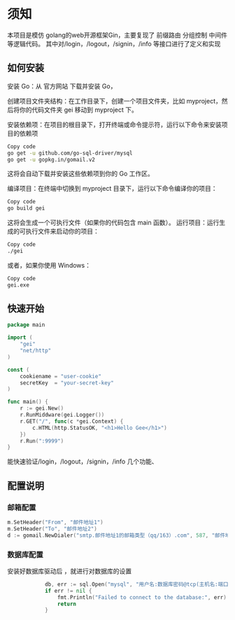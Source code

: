 # 须知
本项目是模仿 golang的web开源框架Gin，主要复现了 前缀路由 分组控制 中间件 等逻辑代码。
其中对/login，/logout，/signin，/info 等接口进行了定义和实现

## 如何安装

安装 Go：从 官方网站 下载并安装 Go，

创建项目文件夹结构：在工作目录下，创建一个项目文件夹，比如 myproject，然后将你的代码文件夹 gei 移动到 myproject 下。

安装依赖项：在项目的根目录下，打开终端或命令提示符，运行以下命令来安装项目的依赖项

```bash
Copy code
go get -u github.com/go-sql-driver/mysql
go get -u gopkg.in/gomail.v2
```
这将会自动下载并安装这些依赖项到你的 Go 工作区。

编译项目：在终端中切换到 myproject 目录下，运行以下命令编译你的项目：

```bash
Copy code
go build gei
```
这将会生成一个可执行文件（如果你的代码包含 main 函数）。
运行项目：运行生成的可执行文件来启动你的项目：

```bash
Copy code
./gei
```
或者，如果你使用 Windows：

```bash
Copy code
gei.exe
```

## 快速开始
```Go
package main

import (
	"gei"
	"net/http"
)

const (
	cookiename = "user-cookie"
	secretKey  = "your-secret-key"
)

func main() {
	r := gei.New()
	r.RunMiddware(gei.Logger())
	r.GET("/", func(c *gei.Context) {
		c.HTML(http.StatusOK, "<h1>Hello Gee</h1>")
	})
	r.Run(":9999")
}
```
能快速验证/login，/logout，/signin，/info  几个功能、


## 配置说明

### 邮箱配置
```GO
m.SetHeader("From", "邮件地址1")
m.SetHeader("To", "邮件地址2")
d := gomail.NewDialer("smtp.邮件地址1的邮箱类型（qq/163）.com", 587, "邮件地址1", "邮件地址1密钥)
 ```

### 数据库配置
安装好数据库驱动后 ，就进行对数据库的设置
```Go
			db, err := sql.Open("mysql", "用户名:数据库密码@tcp(主机名:端口号)/数据库名")
			if err != nil {
				fmt.Println("Failed to connect to the database:", err)
				return
			}
```

